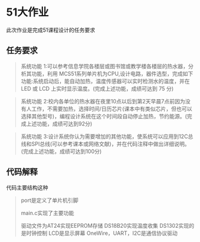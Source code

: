 # 51大作业

此次作业是完成51课程设计的任务要求

## 任务要求

> 系统功能 1:可以参考信息学院各楼层或图书馆或教学楼各楼层的热水器，分析其功能，利用 MCS51系列单片机为CPU,设计电路，器件选型，完成如下功能:系统启动后，能自动加热，温度传感器可以实时检测水的温度，并在 LED 或 LCD 上实时显示温度。(完成上述功能，成绩可达到 75 分)


> 系统功能 2:校内各单位的热水器在夜里10点以后到第2天早晨7点前因为没有人工作，不需要加热，选择时间/日历芯片(课本中有类似芯片，但也可以选择其他型号)，编程设计系统在这个时间段自动停止加热，节约能源。(完成上述功能，成绩可达到92分)


> 系统功能 3:设计系统你认为需要增加的其他功能，使系统可以应用到12C总线和SPI总线(可以参考课本或网络文献)，并在代码注释中做出详细说明。(完成上述功能，成绩可达到100分)

## 代码解释


代码主要结构这种

> port是定义了单片机引脚
>
> main.c实现了主要功能
>
> 驱动文件为AT24实现EEPROM存储 DS18B20实现温度收集 DS1302实现的是时钟控制 LCD是显示屏幕 OneWire，UART，I2C是通信协议驱动

